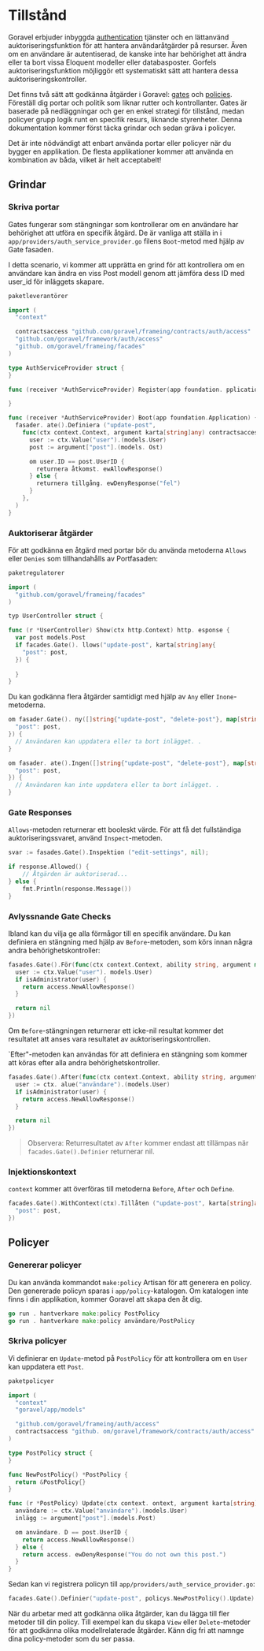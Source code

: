 # Tillstånd

Goravel erbjuder inbyggda [authentication](./authentication) tjänster och en lättanvänd auktoriseringsfunktion för att
hantera användaråtgärder på resurser. Även om en användare är autentiserad, de kanske inte har behörighet att ändra eller ta bort
vissa Eloquent modeller eller databasposter. Gorfels auktoriseringsfunktion möjliggör ett systematiskt sätt att hantera
dessa auktoriseringskontroller.

Det finns två sätt att godkänna åtgärder i Goravel: [gates](#gates) och [policies](#policies). Föreställ dig portar och
politik som liknar rutter och kontrollanter. Gates är baserade på nedläggningar och ger en enkel strategi för
tillstånd, medan policyer grupp logik runt en specifik resurs, liknande styrenheter. Denna dokumentation kommer
först täcka grindar och sedan gräva i policyer.

Det är inte nödvändigt att enbart använda portar eller policyer när du bygger en applikation. De flesta applikationer kommer att använda en
kombination av båda, vilket är helt acceptabelt!

## Grindar

### Skriva portar

Gates fungerar som stängningar som kontrollerar om en användare har behörighet att utföra en specifik åtgärd. De är vanliga att ställa in
i `app/providers/auth_service_provider.go` filens `Boot`-metod med hjälp av Gate fasaden.

I detta scenario, vi kommer att upprätta en grind för att kontrollera om en användare kan ändra en viss Post modell genom att jämföra dess ID med
user_id för inläggets skapare.

```go
paketleverantörer

import (
  "context"

  contractsaccess "github.com/goravel/frameing/contracts/auth/access"
  "github.com/goravel/framework/auth/access"
  "github. om/goravel/frameing/facades"
)

type AuthServiceProvider struct {
}

func (receiver *AuthServiceProvider) Register(app foundation. pplication) {

}

func (receiver *AuthServiceProvider) Boot(app foundation.Application) {
  fasader. ate().Definiera ("update-post",
    func(ctx context.Context, argument karta[string]any) contractsaccess. esponse {
      user := ctx.Value("user").(models.User)
      post := argument["post"].(models. Ost)

      om user.ID == post.UserID {
        returnera åtkomst. ewAllowResponse()
      } else {
        returnera tillgång. ewDenyResponse("fel")
      }
    },
  )
}
```

### Auktoriserar åtgärder

För att godkänna en åtgärd med portar bör du använda metoderna `Allows` eller `Denies` som tillhandahålls av Portfasaden:

```go
paketregulatorer

import (
  "github.com/goravel/frameing/facades"
)

typ UserController struct {

func (r *UserController) Show(ctx http.Context) http. esponse {
  var post models.Post
  if facades.Gate(). llows("update-post", karta[string]any{
    "post": post,
  }) {
    
  }
}
```

Du kan godkänna flera åtgärder samtidigt med hjälp av `Any` eller `Inone`-metoderna.

```go
om fasader.Gate(). ny([]string{"update-post", "delete-post"}, map[string]any{
  "post": post,
}) {
  // Användaren kan uppdatera eller ta bort inlägget. .
}

om fasader. ate().Ingen([]string{"update-post", "delete-post"}, map[string]any{
  "post": post,
}) {
  // Användaren kan inte uppdatera eller ta bort inlägget. .
}
```

### Gate Responses

`Allows`-metoden returnerar ett booleskt värde. För att få det fullständiga auktoriseringssvaret, använd `Inspect`-metoden.

```go
svar := fasades.Gate().Inspektion ("edit-settings", nil);

if response.Allowed() {
    // Åtgärden är auktoriserad...
} else {
    fmt.Println(response.Message())
}
```

### Avlyssnande Gate Checks

Ibland kan du vilja ge alla förmågor till en specifik användare. Du kan definiera en stängning med hjälp av `Before`-metoden,
som körs innan några andra behörighetskontroller:

```go
fasades.Gate().För(func(ctx context.Context, ability string, argument map[string]any) contractsaccess.Response {
  user := ctx.Value("user"). models.User)
  if isAdministrator(user) {
    return access.NewAllowResponse()
  }

  return nil
})
```

Om `Before`-stängningen returnerar ett icke-nil resultat kommer det resultatet att anses vara resultatet av auktoriseringskontrollen.

\`Efter"-metoden kan användas för att definiera en stängning som kommer att köras efter alla andra behörighetskontroller.

```go
fasades.Gate().After(func(ctx context.Context, ability string, argument map[string]någon, result contractsaccess.Response) contractsaccess.Response {
  user := ctx. alue("användare").(models.User)
  if isAdministrator(user) {
    return access.NewAllowResponse()
  }

  return nil
})
```

> Observera: Returresultatet av `After` kommer endast att tillämpas när `facades.Gate().Definier` returnerar nil.

### Injektionskontext

`context` kommer att överföras till metoderna `Before`, `After` och `Define`.

```go
facades.Gate().WithContext(ctx).Tillåten ("update-post", karta[string]any{
  "post": post,
})
```

## Policyer

### Genererar policyer

Du kan använda kommandot `make:policy` Artisan för att generera en policy. Den genererade policyn sparas i
`app/policy`-katalogen. Om katalogen inte finns i din applikation, kommer Goravel att skapa den åt dig.

```go
go run . hantverkare make:policy PostPolicy
go run . hantverkare make:policy användare/PostPolicy
```

### Skriva policyer

Vi definierar en `Update`-metod på `PostPolicy` för att kontrollera om en `User` kan uppdatera ett `Post`.

```go
paketpolicyer

import (
  "context"
  "goravel/app/models"

  "github.com/goravel/frameing/auth/access"
  contractsaccess "github. om/goravel/framework/contracts/auth/access"
)

type PostPolicy struct {
}

func NewPostPolicy() *PostPolicy {
  return &PostPolicy{}
}

func (r *PostPolicy) Update(ctx context. ontext, argument karta[string]any) contractsaccess.Svar {
  användare := ctx.Value("användare").(models.User)
  inlägg := argument["post"].(models.Post)

  om användare. D == post.UserID {
    return access.NewAllowResponse()
  } else {
    return access. ewDenyResponse("You do not own this post.")
  }
}
```

Sedan kan vi registrera policyn till `app/providers/auth_service_provider.go`:

```go
facades.Gate().Definier("update-post", policys.NewPostPolicy().Update)
```

När du arbetar med att godkänna olika åtgärder, kan du lägga till fler metoder till din policy. Till exempel kan du skapa
`View` eller `Delete`-metoder för att godkänna olika modellrelaterade åtgärder. Känn dig fri att namnge dina policy-metoder som du ser
passa.

